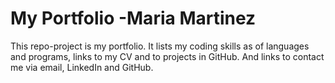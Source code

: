 # My Portfolio -Maria Martinez

This repo-project is my portfolio. It lists my coding skills as of languages and programs, links to my CV and to projects in GitHub. And links to contact me via email, LinkedIn and GitHub.
